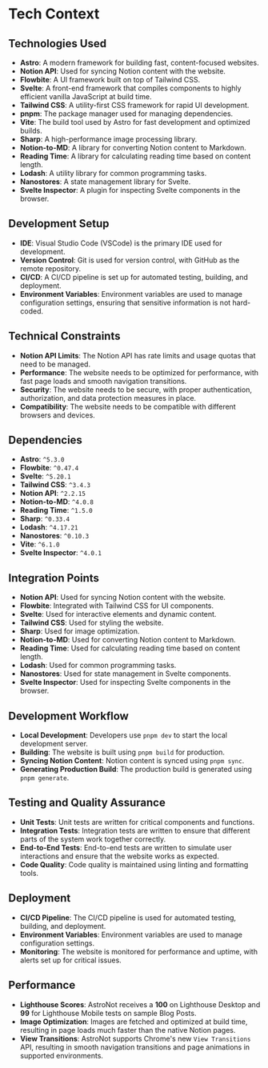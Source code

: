 # Tech Context

## Technologies Used
- **Astro**: A modern framework for building fast, content-focused websites.
- **Notion API**: Used for syncing Notion content with the website.
- **Flowbite**: A UI framework built on top of Tailwind CSS.
- **Svelte**: A front-end framework that compiles components to highly efficient vanilla JavaScript at build time.
- **Tailwind CSS**: A utility-first CSS framework for rapid UI development.
- **pnpm**: The package manager used for managing dependencies.
- **Vite**: The build tool used by Astro for fast development and optimized builds.
- **Sharp**: A high-performance image processing library.
- **Notion-to-MD**: A library for converting Notion content to Markdown.
- **Reading Time**: A library for calculating reading time based on content length.
- **Lodash**: A utility library for common programming tasks.
- **Nanostores**: A state management library for Svelte.
- **Svelte Inspector**: A plugin for inspecting Svelte components in the browser.

## Development Setup
- **IDE**: Visual Studio Code (VSCode) is the primary IDE used for development.
- **Version Control**: Git is used for version control, with GitHub as the remote repository.
- **CI/CD**: A CI/CD pipeline is set up for automated testing, building, and deployment.
- **Environment Variables**: Environment variables are used to manage configuration settings, ensuring that sensitive information is not hard-coded.

## Technical Constraints
- **Notion API Limits**: The Notion API has rate limits and usage quotas that need to be managed.
- **Performance**: The website needs to be optimized for performance, with fast page loads and smooth navigation transitions.
- **Security**: The website needs to be secure, with proper authentication, authorization, and data protection measures in place.
- **Compatibility**: The website needs to be compatible with different browsers and devices.

## Dependencies
- **Astro**: `^5.3.0`
- **Flowbite**: `^0.47.4`
- **Svelte**: `^5.20.1`
- **Tailwind CSS**: `^3.4.3`
- **Notion API**: `^2.2.15`
- **Notion-to-MD**: `^4.0.8`
- **Reading Time**: `^1.5.0`
- **Sharp**: `^0.33.4`
- **Lodash**: `^4.17.21`
- **Nanostores**: `^0.10.3`
- **Vite**: `^6.1.0`
- **Svelte Inspector**: `^4.0.1`

## Integration Points
- **Notion API**: Used for syncing Notion content with the website.
- **Flowbite**: Integrated with Tailwind CSS for UI components.
- **Svelte**: Used for interactive elements and dynamic content.
- **Tailwind CSS**: Used for styling the website.
- **Sharp**: Used for image optimization.
- **Notion-to-MD**: Used for converting Notion content to Markdown.
- **Reading Time**: Used for calculating reading time based on content length.
- **Lodash**: Used for common programming tasks.
- **Nanostores**: Used for state management in Svelte components.
- **Svelte Inspector**: Used for inspecting Svelte components in the browser.

## Development Workflow
- **Local Development**: Developers use `pnpm dev` to start the local development server.
- **Building**: The website is built using `pnpm build` for production.
- **Syncing Notion Content**: Notion content is synced using `pnpm sync`.
- **Generating Production Build**: The production build is generated using `pnpm generate`.

## Testing and Quality Assurance
- **Unit Tests**: Unit tests are written for critical components and functions.
- **Integration Tests**: Integration tests are written to ensure that different parts of the system work together correctly.
- **End-to-End Tests**: End-to-end tests are written to simulate user interactions and ensure that the website works as expected.
- **Code Quality**: Code quality is maintained using linting and formatting tools.

## Deployment
- **CI/CD Pipeline**: The CI/CD pipeline is used for automated testing, building, and deployment.
- **Environment Variables**: Environment variables are used to manage configuration settings.
- **Monitoring**: The website is monitored for performance and uptime, with alerts set up for critical issues.

## Performance
- **Lighthouse Scores**: AstroNot receives a **100** on Lighthouse Desktop and **99** for Lighthouse Mobile tests on sample Blog Posts.
- **Image Optimization**: Images are fetched and optimized at build time, resulting in page loads much faster than the native Notion pages.
- **View Transitions**: AstroNot supports Chrome's new `View Transitions` API, resulting in smooth navigation transitions and page animations in supported environments.
